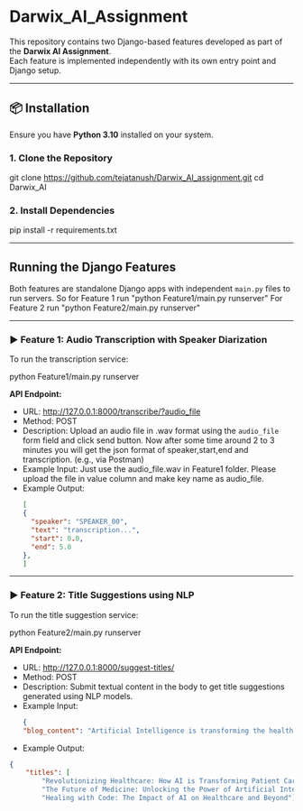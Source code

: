 # Darwix_AI_Assignment

This repository contains two Django-based features developed as part of the **Darwix AI Assignment**.  
Each feature is implemented independently with its own entry point and Django setup.

---

## 📦 Installation

Ensure you have **Python 3.10** installed on your system.

### 1. Clone the Repository

git clone https://github.com/tejatanush/Darwix_AI_assignment.git
cd Darwix_AI


### 2. Install Dependencies

pip install -r requirements.txt

---

##  Running the Django Features

Both features are standalone Django apps with independent `main.py` files to run servers.
So for Feature 1 run "python Feature1/main.py runserver"
For Feature 2 run "python Feature2/main.py runserver"

---

### ▶️ Feature 1: Audio Transcription with Speaker Diarization

To run the transcription service:

python Feature1/main.py runserver

**API Endpoint:**

- URL: http://127.0.0.1:8000/transcribe/?audio_file  
- Method: POST  
- Description: Upload an audio file in .wav format using the `audio_file` form field and click send button. Now after some time around 2 to 3 minutes you will get the json format of speaker,start,end and transcription. (e.g., via Postman)
- Example Input: Just use the audio_file.wav in  Feature1 folder. Please upload the file in value column and make key name as audio_file. 
- Example Output:
  ```json
  [
  {
    "speaker": "SPEAKER_00",
    "text": "transcription...",
    "start": 0.0,
    "end": 5.0
  },
  ]
---

### ▶️ Feature 2: Title Suggestions using NLP

To run the title suggestion service:

python Feature2/main.py runserver

**API Endpoint:**

- URL: http://127.0.0.1:8000/suggest-titles/  
- Method: POST  
- Description: Submit textual content in the body to get title suggestions generated using NLP models.
- Example Input:
  ```json
  {
  "blog_content": "Artificial Intelligence is transforming the healthcare industry by enabling faster diagnosis, improving patient outcomes, and reducing the burden on medical professionals. AI-driven tools can analyze medical images, predict disease risk, and assist doctors in making more informed decisions."}

- Example Output:
```json
{
    "titles": [
        "Revolutionizing Healthcare: How AI is Transforming Patient Care",
        "The Future of Medicine: Unlocking the Power of Artificial Intelligence",
        "Healing with Code: The Impact of AI on Healthcare and Beyond"]}

